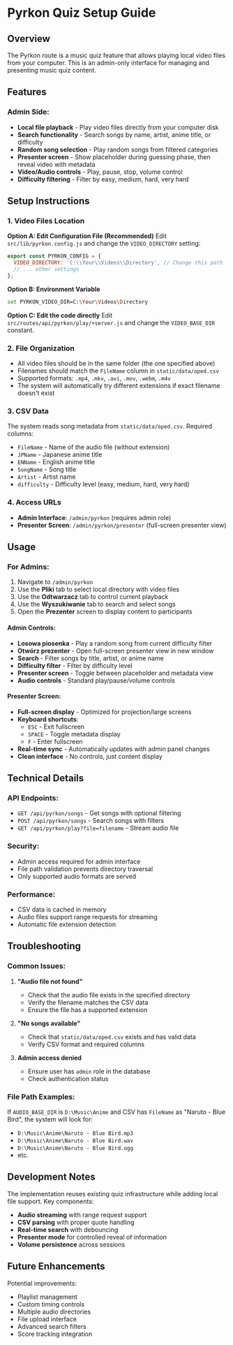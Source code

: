 # Pyrkon Quiz Setup Guide

## Overview

The Pyrkon route is a music quiz feature that allows playing local video files from your computer. This is an admin-only interface for managing and presenting music quiz content.

## Features

### Admin Side:
- **Local file playback** - Play video files directly from your computer disk
- **Search functionality** - Search songs by name, artist, anime title, or difficulty
- **Random song selection** - Play random songs from filtered categories
- **Presenter screen** - Show placeholder during guessing phase, then reveal video with metadata
- **Video/Audio controls** - Play, pause, stop, volume control
- **Difficulty filtering** - Filter by easy, medium, hard, very hard

## Setup Instructions

### 1. Video Files Location

**Option A: Edit Configuration File (Recommended)**
Edit `src/lib/pyrkon.config.js` and change the `VIDEO_DIRECTORY` setting:
```javascript
export const PYRKON_CONFIG = {
  VIDEO_DIRECTORY: 'C:\\Your\\Videos\\Directory', // Change this path
  // ... other settings
};
```

**Option B: Environment Variable**
```bash
set PYRKON_VIDEO_DIR=C:\Your\Videos\Directory
```

**Option C: Edit the code directly**
Edit `src/routes/api/pyrkon/play/+server.js` and change the `VIDEO_BASE_DIR` constant.

### 2. File Organization

- All video files should be in the same folder (the one specified above)
- Filenames should match the `FileName` column in `static/data/oped.csv`
- Supported formats: `.mp4`, `.mkv`, `.avi`, `.mov`, `.webm`, `.m4v`
- The system will automatically try different extensions if exact filename doesn't exist

### 3. CSV Data

The system reads song metadata from `static/data/oped.csv`. Required columns:
- `FileName` - Name of the audio file (without extension)
- `JPName` - Japanese anime title
- `ENName` - English anime title  
- `SongName` - Song title
- `Artist` - Artist name
- `difficulty` - Difficulty level (easy, medium, hard, very hard)

### 4. Access URLs

- **Admin Interface**: `/admin/pyrkon` (requires admin role)
- **Presenter Screen**: `/admin/pyrkon/presenter` (full-screen presenter view)

## Usage

### For Admins:
1. Navigate to `/admin/pyrkon`
2. Use the **Pliki** tab to select local directory with video files
3. Use the **Odtwarzacz** tab to control current playback
4. Use the **Wyszukiwanie** tab to search and select songs
5. Open the **Prezenter** screen to display content to participants

#### Admin Controls:
- **Losowa piosenka** - Play a random song from current difficulty filter
- **Otwórz prezenter** - Open full-screen presenter view in new window
- **Search** - Filter songs by title, artist, or anime name
- **Difficulty filter** - Filter by difficulty level
- **Presenter screen** - Toggle between placeholder and metadata view
- **Audio controls** - Standard play/pause/volume controls

#### Presenter Screen:
- **Full-screen display** - Optimized for projection/large screens
- **Keyboard shortcuts**:
  - `ESC` - Exit fullscreen
  - `SPACE` - Toggle metadata display
  - `F` - Enter fullscreen
- **Real-time sync** - Automatically updates with admin panel changes
- **Clean interface** - No controls, just content display

## Technical Details

### API Endpoints:
- `GET /api/pyrkon/songs` - Get songs with optional filtering
- `POST /api/pyrkon/songs` - Search songs with filters
- `GET /api/pyrkon/play?file=filename` - Stream audio file

### Security:
- Admin access required for admin interface
- File path validation prevents directory traversal
- Only supported audio formats are served

### Performance:
- CSV data is cached in memory
- Audio files support range requests for streaming
- Automatic file extension detection

## Troubleshooting

### Common Issues:

1. **"Audio file not found"**
   - Check that the audio file exists in the specified directory
   - Verify the filename matches the CSV data
   - Ensure the file has a supported extension

2. **"No songs available"**
   - Check that `static/data/oped.csv` exists and has valid data
   - Verify CSV format and required columns

3. **Admin access denied**
   - Ensure user has `admin` role in the database
   - Check authentication status

### File Path Examples:
If `AUDIO_BASE_DIR` is `D:\Music\Anime` and CSV has `FileName` as "Naruto - Blue Bird", the system will look for:
- `D:\Music\Anime\Naruto - Blue Bird.mp3`
- `D:\Music\Anime\Naruto - Blue Bird.wav`
- `D:\Music\Anime\Naruto - Blue Bird.ogg`
- etc.

## Development Notes

The implementation reuses existing quiz infrastructure while adding local file support. Key components:

- **Audio streaming** with range request support
- **CSV parsing** with proper quote handling
- **Real-time search** with debouncing
- **Presenter mode** for controlled reveal of information
- **Volume persistence** across sessions

## Future Enhancements

Potential improvements:
- Playlist management
- Custom timing controls
- Multiple audio directories
- File upload interface
- Advanced search filters
- Score tracking integration
